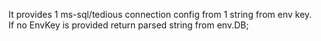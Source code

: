 It provides 1 ms-sql/tedious connection config from 1 string from env key.  
If no EnvKey is provided return parsed string from env.DB;